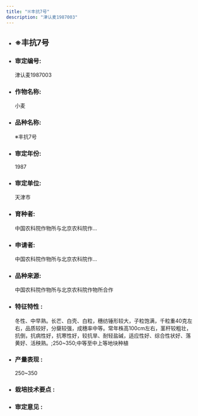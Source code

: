 ```yaml
---
title: "※丰抗7号"
description: "津认麦1987003"
---
```

* ## ※丰抗7号
* ###  审定编号:  
   津认麦1987003

*  ### 作物名称:  
   小麦

*   ###  品种名称: 
    ※丰抗7号

*   ### 审定年份: 
    1987

*   ### 审定单位:  
    天津市

*   ### 育种者:  
    中国农科院作物所与北京农科院作...

*   ### 申请者:  
    中国农科院作物所与北京农科院作...

*   ### 品种来源:  
    中国农科院作物所与北京农科院作物所合作

*   ### 特征特性 : 
    冬性、中早熟。长芒、白壳、白粒，穗纺锤形较大，子粒饱满，千粒重40克左右，品质较好，分蘖较强，成穗率中等。常年株高100cm左右，茎秆较粗壮，抗倒，抗病性好，抗寒性好，较抗旱、耐轻盐碱，适应性好、综合性状好、落黄好、活秧熟。;250~350;中等至中上等地块种植

*   ### 产量表现 : 
    250~350

*   ### 栽培技术要点 : 
    

*   ### 审定意见 : 
    
